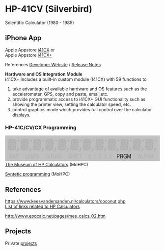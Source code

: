 # HP-41CV (Silverbird)
Scientific Calculator (1980 - 1985)

## iPhone App 
Apple Appstore [i41CX](https://apps.apple.com/de/app/i41cx/id292619450)  or   
Apple Appstore [i41CX+](https://apps.apple.com/de/app/i41cx/id289068865)  

References [Developer Website](http://alsoftiphone.com/) / [Release Notes](http://alsoftiphone.com/i41CX/releaseNotes.txt)  


**Hardware and OS Integration Module**  
i41CX+ includes a built-in custom module (I41CX) with 59 functions to   
1. take advantage of available hardware and OS features such as the accelerometer, GPS, copy and paste, email,etc.
2. provide programmatic access to i41CX+ GUI functionality such as showing the printer view, setting the calculator speed, etc.
3. control graphics mode which provides full control over the calculator displays.

### HP-41C/CV/CX Programming
[![flying-goose-simulation](references/HP-41CV_goose.gif)](https://www.hpmuseum.org/prog/hp41prog.htm#advanced) 
[The Museum of HP Calculators](https://www.hpmuseum.org/prog/hp41prog.htm#advanced) (MoHPC)

[Syntetic programming](https://www.hpmuseum.org/prog/synth41.htm) (MoHPC)

## References

https://www.keesvandersanden.nl/calculators/coconut.php  
[List of links related to HP Calculators](https://www.keesvandersanden.nl/calculators/links.php)

http://www.epocalc.net/pages/mes_calcs_02.htm  

## Projects

Private [projects](https://github.com/griemide/i41CX/)  
[]() 
[]() 
[]() 
[]() 
[]() 
[]() 
